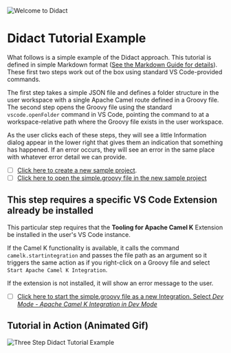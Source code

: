 ![Welcome to Didact](https://raw.githubusercontent.com/bfitzpat/vscode-didact/master/images/welcome-to-didact-header.png)

# Didact Tutorial Example

What follows is a simple example of the Didact approach. This tutorial is defined in simple Markdown format ([See the Markdown Guide for details](https://www.markdownguide.org/basic-syntax/)). These first two steps work out of the box using standard VS Code-provided commands.

The first step takes a simple JSON file and defines a folder structure in the user workspace with a single Apache Camel route defined in a Groovy file. The second step opens the Groovy file using the standard `vscode.openFolder` command in VS Code, pointing the command to at a workspace-relative path where the Groovy file exists in the user workspace.

As the user clicks each of these steps, they will see a little Information dialog appear in the lower right that gives them an indication that something has happened. If an error occurs, they will see an error in the same place with whatever error detail we can provide.

- [ ] [Click here to create a new sample project](didact://?commandId=vscode.didact.scaffoldProject&srcFilePath=example/project.json&completion=Created%20sample%20project%20with%20simple.groovy%20file%20(or%20project%20already%20exists).).
- [ ] [Click here to open the simple.groovy file in the new sample project](didact://?commandId=vscode.openFolder&projectFilePath=simpleGroovyProject/src/simple.groovy&completion=Opened%20the%20simple.groovy%20file)

## This step requires a specific VS Code Extension already be installed

This particular step requires that the **Tooling for Apache Camel K** Extension be installed in the user's VS Code instance.

If the Camel K functionality is available, it calls the command `camelk.startintegration` and passes the file path as an argument so it triggers the same action as if you right-click on a Groovy file and select `Start Apache Camel K Integration`.

If the extension is not installed, it will show an error message to the user.

- [ ] [Click here to start the simple.groovy file as a new Integration. Select *Dev Mode - Apache Camel K Integration in Dev Mode*](didact://?commandId=camelk.startintegration&projectFilePath=simpleGroovyProject/src/simple.groovy&error=Tooling%20for%20Apache%20Camel%20K%20is%20not%20installed.)

## Tutorial in Action (Animated Gif)

![Three Step Didact Tutorial Example](https://raw.githubusercontent.com/bfitzpat/vscode-didact/master/images/didact-sample-tutorial-24-OCT-2019.gif)

